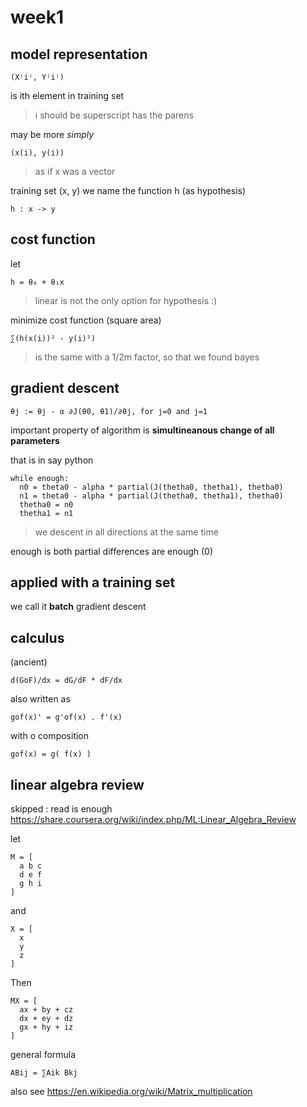 week1
=====

model representation
--------------------

    (X⁽i⁾, Y⁽i⁾)

is ith element in training set

> i should be superscript has the parens

may be more _simply_

    (x(i), y(i))

> as if x was a vector

training set (x, y)
we name the function h (as hypothesis)

    h : x -> y

cost function
-------------

let

    h = θ₀ + θ₁x

> linear is not the only option for hypothesis :)
>

minimize cost function (square area)

    ∑(h(x(i))² - y(i)²)

> is the same with a 1/2m factor, so that we found bayes
>

gradient descent
----------------

    θj := θj - α ∂J(θ0, θ1)/∂θj, for j=0 and j=1

important property of algorithm is __simultineanous change of all parameters__

that is in say python

    while enough:
      n0 = theta0 - alpha * partial(J(thetha0, thetha1), thetha0)
      n1 = theta0 - alpha * partial(J(thetha0, thetha1), thetha0)
      thetha0 = n0
      thetha1 = n1

> we descent in all directions at the same time

enough is both partial differences are enough (0)

applied with a training set
---------------------------
we call it __batch__ gradient descent

calculus
--------
(ancient)

    d(GoF)/dx = dG/dF * dF/dx

also written as

    gof(x)' = g'of(x) . f'(x)

with o composition

    gof(x) = g( f(x) )

linear algebra review
---------------------
skipped : read is enough https://share.coursera.org/wiki/index.php/ML:Linear_Algebra_Review

let

    M = [
      a b c
      d e f
      g h i
    ]

and

    X = [
      x
      y
      z
    ]

Then

    MX = [
      ax + by + cz
      dx + ey + dz
      gx + hy + iz
    ]

general formula

    ABij = ∑Aik Bkj

also see https://en.wikipedia.org/wiki/Matrix_multiplication
